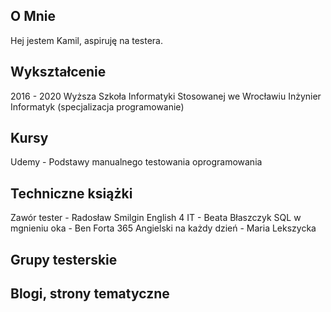 <h2>O Mnie</h2>

Hej jestem Kamil, aspiruję na testera.

<h2>Wykształcenie</h2>

2016 - 2020 Wyższa Szkoła Informatyki Stosowanej we Wrocławiu 
Inżynier Informatyk (specjalizacja programowanie)

<h2>Kursy</h2>

Udemy - Podstawy manualnego testowania oprogramowania


<h2>Techniczne książki</h2>

Zawór tester - Radosław Smilgin
English 4 IT - Beata Błaszczyk
SQL w mgnieniu oka - Ben Forta
365 Angielski na każdy dzień - Maria Lekszycka



<h2>Grupy testerskie</h2>



<h2>Blogi, strony tematyczne</h2>

